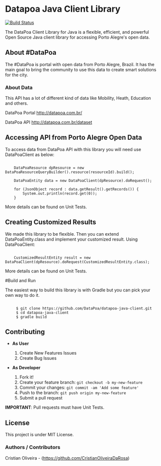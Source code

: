 
# Datapoa Java Client Library
[![Build Status](https://travis-ci.org/CristianOliveiraDaRosa/datapoa-java-client.svg?branch=master)](https://travis-ci.org/CristianOliveiraDaRosa/datapoa-java-client)

The DataPoa Client Library for Java is a flexible, efficient, and powerful Open Source Java client library for accessing Porto Alegre's open data.

## About #DataPoa

The #DataPoa is portal with open data from Porto Alegre, Brazil. It has the main goal to bring the community to use this data to create smart solutions for the city.

### About Data

This API has a lot of different kind of data like Mobility, Heath, Education and others.

DataPoa Portal http://datapoa.com.br/

DataPoa API http://datapoa.com.br/dataset

## Accessing API from Porto Alegre Open Data

To access data from DataPoa API with this library you will need use DataPoaClient as below:

```

    DataPoaResource dpResource = new DataPoaResourceQueryBuilder().resource(resourceId).build();

    DataPoaEntity data = new DataPoaClient(dpResource).doRequest();

    for (JsonObject record : data.getResult().getRecords()) {
        System.out.println(record.get(0));
    }

```
More details can be found on Unit Tests.

## Creating Customized Results

We made this library to be flexible. Then you can extend DataPoaEntity.class and implement your customized result. Using DataPoaClient:

```

    CustomizedResultEntity result = new DataPoaClient(dpResource).doRequest(CustomizedResultEntity.class);

```
More details can be found on Unit Tests.

#Build and Run

The easiest way to build this library is with Gradle but you can pick your own way to do it.

```

     $ git clone https://github.com/DataPoa/datapoa-java-client.git
     $ cd datapoa-java-client
     $ gradle build

```

## Contributing

- **As User**

   1. Create New Features Issues
   2. Create Bug Issues

- **As Developer**

   1. Fork it!
   2. Create your feature branch: `git checkout -b my-new-feature`
   3. Commit your changes: `git commit -am 'Add some feature'`
   4. Push to the branch: `git push origin my-new-feature`
   5. Submit a pull request

**IMPORTANT**: Pull requests must have Unit Tests.

## License
This project is under MIT License.

### Authors / Contributors
Cristian Oliveira - (https://github.com/CristianOliveiraDaRosa)

